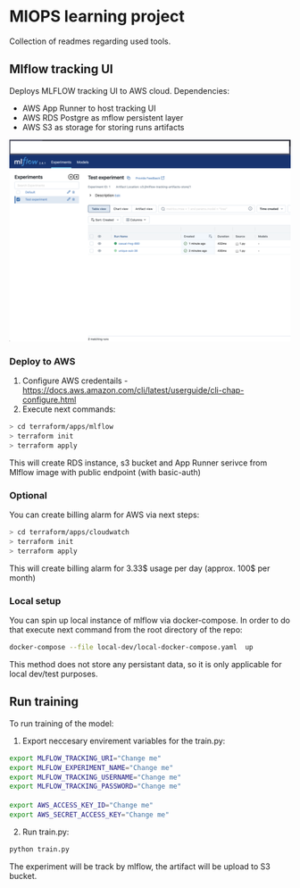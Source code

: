 # MlOPS learning project
Collection of readmes regarding used tools.

## Mlflow tracking UI
Deploys MLFLOW tracking UI to AWS cloud. Dependencies:
- AWS App Runner to host tracking UI
- AWS RDS Postgre as mflow persistent layer
- AWS S3 as storage for storing runs artifacts

![Alt text](./img/mlflow.png)

### Deploy to AWS
1. Configure AWS credentails - https://docs.aws.amazon.com/cli/latest/userguide/cli-chap-configure.html
2. Execute next commands:
```bash
> cd terraform/apps/mlflow
> terraform init
> terraform apply
```

This will create RDS instance, s3 bucket and App Runner serivce from Mlflow image with public endpoint (with basic-auth)

### Optional
You can create billing alarm for AWS via next steps:
```bash
> cd terraform/apps/cloudwatch
> terraform init
> terraform apply
```
This will create billing alarm for 3.33$ usage per day (approx. 100$ per month)

### Local setup
You can spin up local instance of mlflow via docker-compose.
In order to do that execute next command from the root directory of the repo:
```bash
docker-compose --file local-dev/local-docker-compose.yaml  up
```

This method does not store any persistant data, so it is only applicable for local dev/test purposes.


## Run training

To run training of the model: 
1. Export neccesary envirement variables for the train.py:
```bash
export MLFLOW_TRACKING_URI="Change me"
export MLFLOW_EXPERIMENT_NAME="Change me"
export MLFLOW_TRACKING_USERNAME="Change me"
export MLFLOW_TRACKING_PASSWORD="Change me"

export AWS_ACCESS_KEY_ID="Change me"
export AWS_SECRET_ACCESS_KEY="Change me"
```
2. Run train.py:
```bash
python train.py
```
The experiment will be track by mlflow, the artifact will be upload to S3 bucket.
